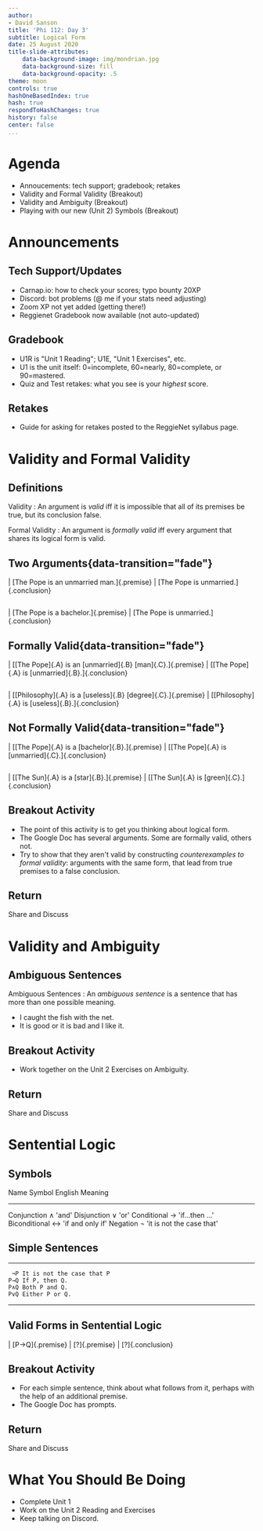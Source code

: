 ```yaml
---
author:
- David Sanson
title: 'Phi 112: Day 3'
subtitle: Logical Form
date: 25 August 2020
title-slide-attributes:
    data-background-image: img/mondrian.jpg
    data-background-size: fill
    data-background-opacity: .5
theme: moon
controls: true
hashOneBasedIndex: true
hash: true
respondToHashChanges: true
history: false
center: false
...
```


# Agenda

-   Annoucements: tech support; gradebook; retakes
-   Validity and Formal Validity (Breakout)
-   Validity and Ambiguity (Breakout)
-   Playing with our new (Unit 2) Symbols (Breakout)

# Announcements

## Tech Support/Updates

-   Carnap.io: how to check your scores; typo bounty 20XP
-   Discord: bot problems (@ me if your stats need adjusting)
-   Zoom XP not yet added (getting there!)
-   Reggienet Gradebook now available (not auto-updated)

## Gradebook

-   U1R is "Unit 1 Reading"; U1E, "Unit 1 Exercises", etc.
-   U1 is the unit itself: 0=incomplete, 60=nearly, 80=complete, or
    90=mastered.
-   Quiz and Test retakes: what you see is your *highest* score.

## Retakes

-   Guide for asking for retakes posted to the ReggieNet syllabus page.

# Validity and Formal Validity

## Definitions

Validity
:   An argument is *valid* iff it is impossible that all of its premises be
    true, but its conclusion false.

Formal Validity
:   An argument is *formally valid* iff every
    argument that shares its logical form is valid.

## Two Arguments{data-transition="fade"}

<div id=standardform>

| [The Pope is an unmarried man.]{.premise}
| [The Pope is unmarried.]{.conclusion}

</div>
<div id=standardform style='margin-top:2em' >

| [The Pope is a bachelor.]{.premise}
| [The Pope is unmarried.]{.conclusion}

</div>

## Formally Valid{data-transition="fade"}

<div id=standardform>

| [[The Pope]{.A} is an [unmarried]{.B} [man]{.C}.]{.premise}
| [[The Pope]{.A} is [unmarried]{.B}.]{.conclusion}

</div> 

<div id=standardform style='margin-top:2em' >

| [[Philosophy]{.A} is a [useless]{.B} [degree]{.C}.]{.premise}
| [[Philosophy]{.A} is [useless]{.B}.]{.conclusion}

</div>

## Not Formally Valid{data-transition="fade"}

<div id=standardform>

| [[The Pope]{.A} is a [bachelor]{.B}.]{.premise}
| [[The Pope]{.A} is [unmarried]{.C}.]{.conclusion}

</div>
<div id=standardform style='margin-top:2em' >

| [[The Sun]{.A} is a [star]{.B}.]{.premise}
| [[The Sun]{.A} is [green]{.C}.]{.conclusion}

## Breakout Activity

-   The point of this activity is to get you thinking about logical form.
-   The Google Doc has several arguments. Some are formally valid, others not.
-   Try to show that they aren't valid by constructing *counterexamples to
    formal validity*: arguments with the same form, that lead from true
    premises to a false conclusion.

## Return

Share and Discuss

# Validity and Ambiguity

## Ambiguous Sentences

Ambiguous Sentences
:   An *ambiguous sentence* is a sentence that has more
    than one possible meaning.

-   I caught the fish with the net.
-   It is good or it is bad and I like it.

## Breakout Activity

-   Work together on the Unit 2 Exercises on Ambiguity.

## Return

Share and Discuss

# Sentential Logic
    
## Symbols

  Name             Symbol        English Meaning
  --------------- -------- ---------------------------
  Conjunction        ∧                'and'
  Disjunction        ∨                'or'
  Conditional        →           'if...then ...'
  Biconditional      ↔          'if and only if'
  Negation           ¬      'it is not the case that'

## Simple Sentences

  ----- ---------------------------
     ¬P It is not the case that P
    P→Q If P, then Q.
    P∧Q Both P and Q.
    P∨Q Either P or Q.
  ----- ---------------------------

## Valid Forms in Sentential Logic

<div id=standardform>

| [P→Q]{.premise}
| [?]{.premise}
| [?]{.conclusion}

</div>

## Breakout Activity

-   For each simple sentence, think about what follows from it, perhaps with
    the help of an additional premise.
-   The Google Doc has prompts.

## Return

Share and Discuss

# What You Should Be Doing

-   Complete Unit 1
-   Work on the Unit 2 Reading and Exercises
-   Keep talking on Discord.
